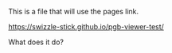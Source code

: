 This is a file that will use the pages link. 

https://swizzle-stick.github.io/pgb-viewer-test/

What does it do?
